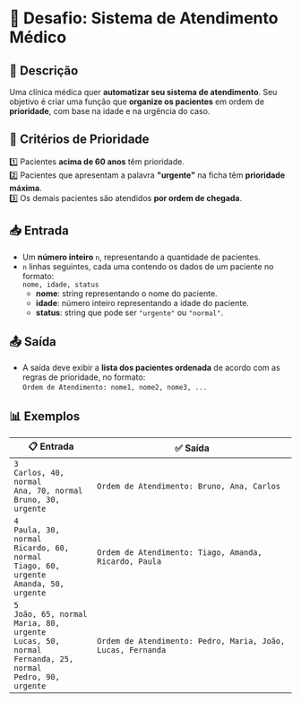# 🏥 Desafio: Sistema de Atendimento Médico  

## 📌 Descrição  
Uma clínica médica quer **automatizar seu sistema de atendimento**. Seu objetivo é criar uma função que **organize os pacientes** em ordem de **prioridade**, com base na idade e na urgência do caso.  

## 🔎 Critérios de Prioridade  
1️⃣ Pacientes **acima de 60 anos** têm prioridade.  
2️⃣ Pacientes que apresentam a palavra **"urgente"** na ficha têm **prioridade máxima**.  
3️⃣ Os demais pacientes são atendidos **por ordem de chegada**.  

## 📥 Entrada  
- Um **número inteiro** `n`, representando a quantidade de pacientes.  
- `n` linhas seguintes, cada uma contendo os dados de um paciente no formato:  
  ```nome, idade, status```
  - **nome**: string representando o nome do paciente.  
  - **idade**: número inteiro representando a idade do paciente.  
  - **status**: string que pode ser `"urgente"` ou `"normal"`.  

## 📤 Saída  
- A saída deve exibir a **lista dos pacientes ordenada** de acordo com as regras de prioridade, no formato:  
```Ordem de Atendimento: nome1, nome2, nome3, ...```  

## 📊 Exemplos  
| 📋 Entrada | ✅ Saída |
|------------|---------|
| `3` <br> `Carlos, 40, normal` <br> `Ana, 70, normal` <br> `Bruno, 30, urgente` | `Ordem de Atendimento: Bruno, Ana, Carlos` |
| `4` <br> `Paula, 30, normal` <br> `Ricardo, 60, normal` <br> `Tiago, 60, urgente` <br> `Amanda, 50, urgente` | `Ordem de Atendimento: Tiago, Amanda, Ricardo, Paula` |
| `5` <br> `João, 65, normal` <br> `Maria, 80, urgente` <br> `Lucas, 50, normal` <br> `Fernanda, 25, normal` <br> `Pedro, 90, urgente` | `Ordem de Atendimento: Pedro, Maria, João, Lucas, Fernanda` |
